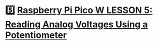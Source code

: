 # :five: [Raspberry Pi Pico W LESSON 5: Reading Analog Voltages Using a Potentiometer](https://youtu.be/ODWwErH_iGA)
